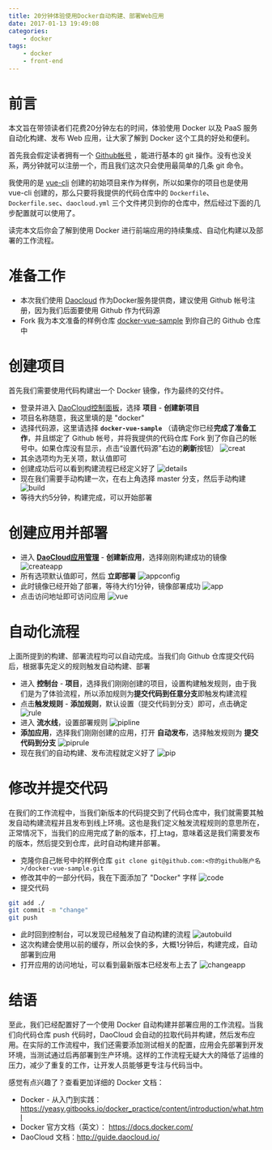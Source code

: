 ```yaml
---
title: 20分钟体验使用Docker自动构建、部署Web应用
date: 2017-01-13 19:49:08
categories:
    - docker
tags: 
    - docker
    - front-end
---
```

# 前言
本文旨在带领读者们花费20分钟左右的时间，体验使用 Docker 以及 PaaS 服务自动化构建、发布 Web 应用，让大家了解到 Docker 这个工具的好处和便利。

首先我会假定读者拥有一个 [Github帐号](https://github.com) ，能进行基本的 git 操作。没有也没关系，两分钟就可以注册一个，而且我们这次只会使用最简单的几条 git 命令。

我使用的是 [vue-cli](https://github.com/vuejs/vue-cli) 创建的初始项目来作为样例，所以如果你的项目也是使用 vue-cli 创建的，那么只要将我提供的代码仓库中的 `Dockerfile`、`Dockerfile.sec`、`daocloud.yml` 三个文件拷贝到你的仓库中，然后经过下面的几步配置就可以使用了。

读完本文后你会了解到使用 Docker 进行前端应用的持续集成、自动化构建以及部署的工作流程。

# 准备工作
- 本次我们使用 [Daocloud](https://www.daocloud.io/) 作为Docker服务提供商，建议使用 Github 帐号注册，因为我们后面要使用 Github 作为代码源
- Fork 我为本文准备的样例仓库 [docker-vue-sample](https://github.com/keifergu/docker-vue-sample) 到你自己的 Github 仓库中

# 创建项目
首先我们需要使用代码构建出一个 Docker 镜像，作为最终的交付件。
- 登录并进入 [DaoCloud控制面板](https://dashboard.daocloud.io/)，选择 **项目** - **创建新项目**
- 项目名称随意，我这里填的是 "docker"
- 选择代码源，这里请选择 **`docker-vue-sample`** （请确定你已经**完成了准备工作**，并且绑定了 Github 帐号，并将我提供的代码仓库 Fork 到了你自己的帐号中。如果仓库没有显示，点击“设置代码源”右边的**刷新**按钮）
![creat](/images/create.png)
- 其余选项均为无关项，默认值即可
- 创建成功后可以看到构建流程已经定义好了
![details](/images/details.png)
- 现在我们需要手动构建一次，在右上角选择 master 分支，然后手动构建
![build](/images/build.png)
- 等待大约5分钟，构建完成，可以开始部署

# 创建应用并部署
- 进入 **[DaoCloud应用管理](https://dashboard.daocloud.io/apps)** - **创建新应用**，选择刚刚构建成功的镜像
![createapp](/images/createapp.png)
- 所有选项默认值即可，然后 **立即部署**
![appconfig](/images/appconf.png)
- 此时镜像已经开始了部署，等待大约1分钟，镜像部署成功
![app](/images/release.png)
- 点击访问地址即可访问应用
![vue](/images/vue.png)

# 自动化流程
上面所提到的构建、部署流程均可以自动完成。当我们向 Github 仓库提交代码后，根据事先定义的规则触发自动构建、部署
- 进入 **控制台** - **项目**，选择我们刚刚创建的项目，设置构建触发规则，由于我们是为了体验流程，所以添加规则为**提交代码到任意分支**即触发构建流程 
- 点击**触发规则** - **添加规则**，默认设置（提交代码到分支）即可，点击确定
![rule](/images/rule.png)
- 进入 **流水线**，设置部署规则
![pipline](/images/pipline.png)
- **添加应用**，选择我们刚刚创建的应用，打开 **自动发布**，选择触发规则为 **提交代码到分支**
![piprule](/images/piprule.png)
- 现在我们的自动构建、发布流程就定义好了
![pip](/images/pip.png)

# 修改并提交代码
在我们的工作流程中，当我们新版本的代码提交到了代码仓库中，我们就需要其触发自动构建流程并且发布到线上环境。这也是我们定义触发流程规则的意思所在，正常情况下，当我们的应用完成了新的版本，打上tag，意味着这是我们需要发布的版本，然后提交到仓库，此时自动构建并部署。

- 克隆你自己帐号中的样例仓库
`git clone git@github.com:<你的github账户名>/docker-vue-sample.git`
- 修改其中的一部分代码，我在下面添加了 "Docker" 字样
![code](/images/changecode.png)
- 提交代码
```bash
git add ./
git commit -m "change"
git push
```
- 此时回到控制台，可以发现已经触发了自动构建的流程
![autobuild](/images/autobuild.png)
- 这次构建会使用以前的缓存，所以会快的多，大概1分钟后，构建完成，自动部署到应用
- 打开应用的访问地址，可以看到最新版本已经发布上去了
![changeapp](/images/changeapp.png)

# 结语
至此，我们已经配置好了一个使用 Docker 自动构建并部署应用的工作流程。当我们向代码仓库 push 代码时，DaoCloud 会自动的拉取代码并构建，然后发布应用。在实际的工作流程中，我们还需要添加测试相关的配置，应用会先部署到开发环境，当测试通过后再部署到生产环境。这样的工作流程无疑大大的降低了运维的压力，减少了重复的工作，让开发人员能够更专注与代码当中。

感觉有点兴趣了？查看更加详细的 Docker 文档：
- Docker - 从入门到实践： https://yeasy.gitbooks.io/docker_practice/content/introduction/what.html
- Docker 官方文档（英文）： https://docs.docker.com/
- DaoCloud 文档：http://guide.daocloud.io/